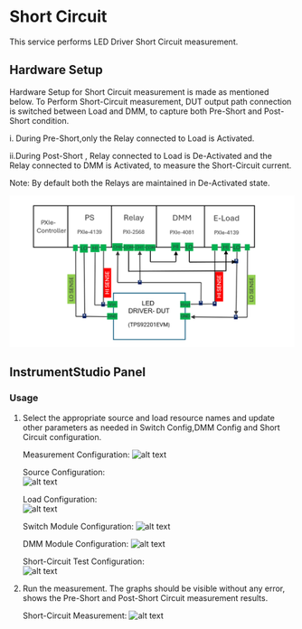 # Short Circuit
This service performs LED Driver Short Circuit measurement.

## Hardware Setup

   Hardware Setup for Short Circuit measurement is made as mentioned below. To Perform Short-Circuit measurement, DUT output path connection is switched between Load and DMM, to capture both Pre-Short and Post-Short condition.  
   
   i. During Pre-Short,only the Relay connected to Load is Activated.
   
   ii.During Post-Short , Relay connected to Load is De-Activated and the Relay connected to DMM is Activated, to measure the Short-Circuit current.

   Note: By default both the Relays are maintained in De-Activated state.
   
   ![alt text](https://github.com/NI-Measurement-Plug-Ins/pmic-labview/blob/main/docs/measurements/meas-images/LED_Driver/LED_SCT_Setup.png)

## InstrumentStudio Panel

### Usage

1. Select the appropriate source and load resource names and update other parameters as needed in Switch Config,DMM Config and Short Circuit configuration.

   Measurement Configuration:
   ![alt text](meas-images/LED_Driver/LED_SCT_Measurement_Config.png)

   Source Configuration:   
   ![alt text](meas-images/LED_Driver/LED_SCT_Source_Config.png)

   Load Configuration:   
   ![alt text](meas-images/LED_Driver/LED_SCT_Load_Config.png)
 
   Switch Module Configuration: 
   ![alt text](meas-images/LED_Driver/LED_SCT_Switch_Config.png)
 
   DMM Module Configuration: 
   ![alt text](meas-images/LED_Driver/LED_SCT_DMM_Config.png)

   Short-Circuit Test Configuration:   
   ![alt text](meas-images/LED_Driver/LED_SCT_Config.png)

2. Run the measurement. The graphs should be visible without any error, shows the Pre-Short and Post-Short Circuit measurement results.

   Short-Circuit Measurement:
   ![alt text](meas-images/LED_Driver/LED_SCT_Measurement_Result.png)

